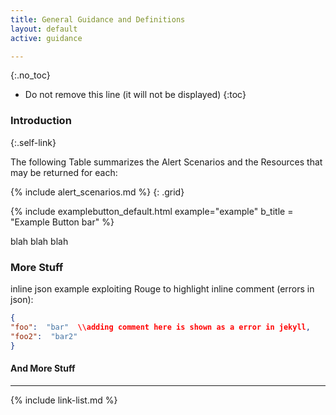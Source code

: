 ```yaml
---
title: General Guidance and Definitions
layout: default
active: guidance

---
```


{:.no_toc}

<!-- TOC  the css styling for this is \pages\assets\css\project.css under 'markdown-toc'-->

* Do not remove this line (it will not be displayed)
{:toc}

### Introduction
{:.self-link}

The following Table summarizes the Alert Scenarios and the Resources that may be returned for each:

{% include alert_scenarios.md %}
{: .grid}


{% include examplebutton_default.html example="example" b_title = "Example Button bar" %}



blah blah blah

### More Stuff

inline json example exploiting Rouge to highlight inline comment (errors in json):

~~~json
{
"foo":  "bar"  \\adding comment here is shown as a error in jekyll,
"foo2":  "bar2"
}
~~~

#### And More Stuff


---

{% include link-list.md %}
